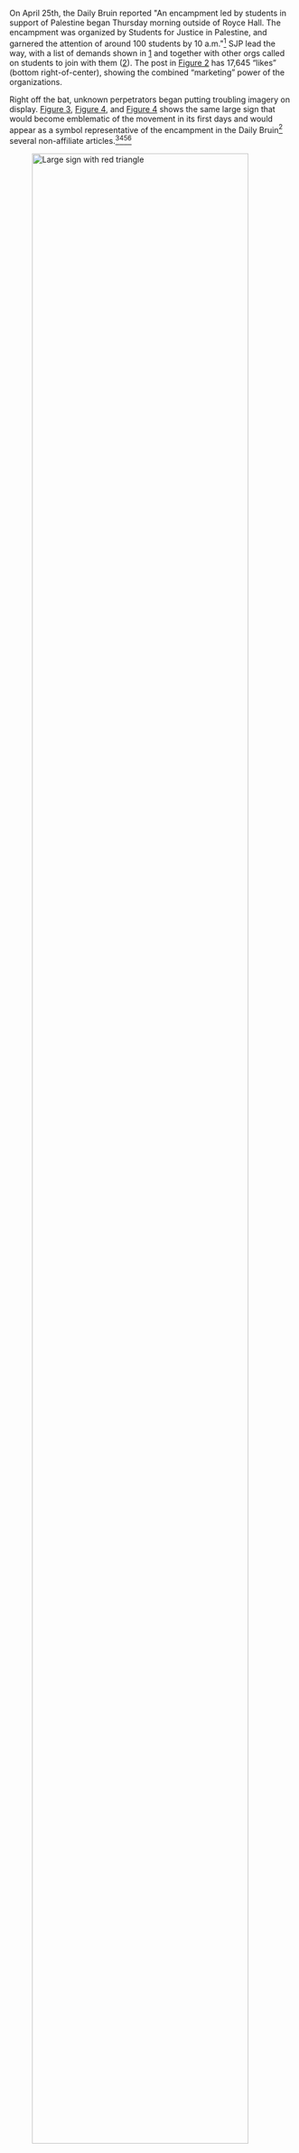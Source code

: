

On April 25th, the Daily Bruin reported "An encampment led by students in support of Palestine began Thursday morning outside of Royce Hall. The encampment was organized by Students for Justice in Palestine, and garnered the attention of 
around 100 students by 10 a.m."[^70] SJP lead the way, with a list of demands shown in [1](##fig:protest-demands) and together with other orgs called on students to join with them ([2](##fig:protest-invite)). The post in 
[Figure 2](##fig:protest-invite) has 17,645 “likes” (bottom right-of-center), showing the combined “marketing” power of the organizations. 

Right off the bat, unknown perpetrators began putting troubling imagery on display. [Figure 3](##fig:large-sign-red-triangle), [Figure 4](##fig:same-large-sign-red-triangle), and [Figure 4](##fig:unknown-red-triangle) shows the same large sign 
that would become emblematic of the movement in its first days and would appear as a symbol representative of the encampment in the Daily Bruin[^277] several non-affiliate articles.[^72][^274][^275][^276]

<figure id="fig:large-sign-red-triangle">
  <a href="https://www.latimes.com/california/story/2024-04-30/ucla-moves-to-shut-down-pro-palestinian-encampment-as-unlawful">
    <img src="\images\2024-05-20\protest\large-red-triangle-people.webp" 
     alt="Large sign with red triangle" style="width: 95%; height: auto;">
  </a>
  <figcaption>
    Figure 31: Large sign with red triangle from LA Times
  </figcaption>
</figure>

[Figure 7](##fig:smaller-red-triangle) shows Royce Hall adorned once again with the Nazi imagery, this time on a smaller sign. [Figure 8](##fig:occupation-death-sign-people) and [Figure 9](##fig:tent-endorsement-2) show the same sign 
(([Figure 5](##fig:cac-tent-propoganda-1) and [Figure 6](##fig:cac-tent-propoganda-2)) that has been displayed on CAC's Instagram page. Here you see, in context, the large number of people whose attention SJP, UC Divest, and CAC have
garnered. The combined organizational power (and the national movement) has put orgs that had small followings at earlier rallies center stage, and from these photos it looks as though they've retained hateful imagery in their messaging 
nonetheless.  

"Lavie Levi, a fourth-year mathematics of computation student who is Jewish, said he felt uncomfortable and threatened by the encampment, adding that he believes some 
of the imagery used by the protesters – such as the red triangle and Chancellor Gene Block with horns on his head – is antisemitic. "I feel very uncomfortable," he said. 
"I might skip my classes today and go home because of the clear signs of antisemitism that I see that are not being reprimanded on campus."[^73]

It was mentioned previously that CAC is a USAC funded student organization, and its commissioner, Alicia Verdugo is an elected student government official. [Figure 9](##fig:tent-endorsement-2) is a photo taken by a Daily Bruin reporter showing the 
a CAC tent was present in the encampment. "In addition to the candidates and officers at the encampment, tents with the logos of Verdugo’s office and the Campus Events Commission (CEC) were present...It is unclear if funds from USAC 
offices are being used to fund resources at the demonstration, but the text "PAID FOR BY USAC" is visible on the Cultural Affairs Commission tent."

"Eli Tsives, a candidate for general representative, was part of the counter-protest against the encampment. Tsives, who alleged the encampment was promoting hate speech, criticized Verdugo's use of her platform to promote messages he 
believes makes Jewish students uncomfortable on campus." 

<figure id="fig:tent-endorsement-2">
  <a href="https://dailybruin.com/2024/04/27/gallery-ucla-students-supporting-palestine-organize-encampment-in-dickson-plaza">
    <img src="/images/2024-05-20/protest/paid4by.jpg" 
     alt="CAC tent with visible USAC endorsement and 'occupation-death' sign" style="width: 90%; height: auto;">
  </a>
  <figcaption>
    Figure 36: CAC tent with visible USAC endorsement in the presence of 'occupation-death' sign (Aidan Sun/Daily Bruin)
  </figcaption>
</figure>

""They (the Cultural Affairs Commission) have purposefully used their position and power to make us Jewish students feel unsafe," he [Eli Tsives] said." That sentiment was echoed by a Hillel post, [Figure 10](##fig:hillel-insta-safe-pass), offering 
an alternative safe space for students who may not want to interact with protesters. 

"Tsives' perspective was not shared by some of the other candidates. Nuñez-Verdugo said they support the use of USAC money – which comes from student fees – to fund resources for 
the encampment, adding that students should be provided a space to engage in activism on campus." [^74]

[fig cec](##fig:cec-tent) shows the CEC tent in the top left corner of the photo (yellow tent). Analyzing the metadata of the photo ([fig cec metadata](##fig:cec-tent-metadata)), it looks like the photo was taken at 6:16 pm on 5/26. The metadata for
[Figure 9](##fig:tent-endorsement-2), with the sign still showing the red triangle, can be seen in [cac metadata](##fig:cac-tent-metadata), it looks like this photo was taken at 12:23 pm on 5/26. The Instagram photos CAC has on their Instagram
profile (see group related to [cac insta tent](##fig:cac-tent-propoganda-1)) is dated April 25th. Which means that the CAC tent had been set up since the start of the protest, while there is no evidence that is the case for CEC. 
The metadata for the signage in [unknown-big](##fig:unknown-red-triangle) is shown in [unknown-big](##fig:unknown-red-triangle-metadata) and for [unknown small](##fig:smaller-red-triangle) is [unknown small](##fig:smaller-red-triangle-metadata).
All of these photos were taken on April 25th, meaning it is likely these signs were removed after the 1st day of protests, by whom is unknown. 

Without the hate symbology, the remaining relevant *imagery*, such as  [fig with Jewish present](##fig:anti-zionism-not), depicted a typical protest environment with a mix of people in support of Israel and rallying for the pro-Palestinian cause. 
 
<figure id="fig:anti-zionism-not">
  <a href="unknown">
    <img src="\images\2024-05-20\protest\anti-zionism-not.jpg" 
     alt="anti-zionism-not" style="width: 95%; height: auto;">
  </a>
  <figcaption>
    Figure 43: Photo taken by Bruin reporter, Sunday 4/28 the "biggest" day of protests at 8:32 am
  </figcaption>
</figure>


On Sunday, April 28th the largest number of protesters turned out from UCLA and the greater LA area to demonstrate in support of Israel, [figure](##fig:pro-israel-sunday), and the pro-Palestinian cause. California State Assemblymember 
Rick Chavez Zbur, also came to speak at the event in support of Israel.

"Demonstrators from the Palestinian Youth Movement and the Palestinian Feminist Collective led a march from the Meyer and Renee Luskin Conference Center to Royce Hall in support of the encampment."[^279] [Figure](##fig:let-gaza-live) shows 
participants in the march holding umbrellas with watermelons on them. For context, the watermelon is composed of the same colors as the Palestinian flag, "Following the Arab-Israeli war in 1967, public displays of the Palestinian flag were 
outlawed in Israel. Anyone who displayed the flag or its colors could face arrest. The ban was lifted in the 1993 Oslo Accords, but Israel's new far-right National Security Minister Itamar Ben-Gvir ordered the removal of Palestinian flags 
flying in public spaces last year."[^280]

Standing Together LA, shown in [figure](##fig:standing-together-la), aims to promote peace and dialogue between Palestinian and Israeli communities, demonstrating that despite conflicts, people from both 
backgrounds can support justice, freedom, and equality for all. They focus on showing that coexistence and mutual understanding are possible,

"Dozens of people from Standing Together LA also demonstrated outside Dickson Plaza. Mikey Aboutboul, a third-year ethnomusicology student who was with Standing Together LA, said his group’s 
demonstration was aimed at showing that not everyone is polarized, and there is some middle ground between different groups."[^279]

On the evening of April 30th (see the abbreviated timeline in *Supplimentary Information* for details), microagressions and isolated incidents of threats and assault that had been going on for days turned into all out violence. 
 
<figure id="fig:ucla-fireworks">
  <a href="https://dailybruin.com/2024/05/01/pro-israel-counter-protesters-attempt-to-storm-encampment-sparking-violence">
    <img src="\images\2024-05-20\protest\ucla-fireworks.jpg" 
     alt="Green fireworks shoot up in front of Royce Hall as counter-protesters look on." style="width: 85%; height: auto;">
  </a>
  <figcaption>
    Figure 47: Green fireworks shoot up in front of Royce Hall as counter-protesters look on (Nicolas Greamo/Daily Bruin senior staff).
  </figcaption>
</figure>

"After the barricades came down, counter-protesters and protesters inside the encampment began to fight. Counter-protesters shot fireworks into the encampment just after 11 p.m., and irritant gasses were released from both sides. 
A Daily Bruin reporter was indirectly sprayed in the face."[^278] A photo taken by a Bruin reporter depicting the scene is shown in [figure](##fig:ucla-fireworks). 

Lois Beckett descibes a violent encounter involving a Bruin journalist in [figure](##tweet-bruin-beaten) (as written by Colleen Shelby from the LA Times) , "As she tried to break free, one UCLA student journalist said, she was punched repeatedly 
in the chest and upper abdomen; another student journalist was pushed to the ground and beaten and kicked for nearly a minute." Terrible, uninterrupted violence occured that night for least two hours.[^283] [figure](##tweet-no-police) 
shows a scene 30 minutes after police arrived, but had not yet intervened.[^283] [figure](##tweet-who-perp) shows more violence with reporter Kyung Lah detailing CNN's investigation to identify suspects committing assault.[^285] Another 
investigative report identifying suspects can be found here.[^282] These investigations are made harder by the fact that assailants are unlawfully masked, which could have been cause to remove them from campus before the chaos even started.

<div style="display: flex; justify-content: center; width: 100%;">
    <figure id="tweet-who-perp" style="margin: 0;">
        <blockquote class="twitter-tweet" data-media-max-width="660" style="margin: 0 auto; display: flex; justify-content: center;">
            <p lang="en" dir="ltr">UCLA counter-protests got bloody. Our <a href="https://twitter.com/CNN?ref_src=twsrc%5Etfw">@CNN</a> investigation shows you who 
			was behind the violence -- and the ones ID'd not all students. Video w/<a href="https://twitter.com/pdicarlocnn?ref_src=twsrc%5Etfw">@pdicarlocnn</a> 
			<a href="https://twitter.com/annamajaCNN?ref_src=twsrc%5Etfw">@annamajacnn</a> <a href="https://twitter.com/AlliGordon?ref_src=twsrc%5Etfw">@alligordon</a> 
			<a href="https://twitter.com/YahyaGhazala?ref_src=twsrc%5Etfw">@yahyaghazala</a> <a href="https://t.co/FTy0smKGoA">pic.twitter.com/FTy0smKGoA</a></p>&mdash; Kyung Lah (@KyungLahCNN)
			<a href="https://twitter.com/KyungLahCNN/status/1790908711898165639?ref_src=twsrc%5Etfw">May 16, 2024</a>
        </blockquote>
        <figcaption style="text-align: center;">Figure 50: Embedded Tweet by Kyung Lah </figcaption>
    </figure>
</div>

<script async src="https://platform.twitter.com/widgets.js" charset="utf-8"></script>

On Wednesday May 1st, JVP stated in their IG post ([Figure 35](##fig:jvp-encampment-dismantled)) that they'd "received word" that a police sweep of the encampment would begin at 6 pm that evening. The post goes on to say "Students need you now!
They are asking for the community to show up. Join them and us..." [figure](##fig:faculty-and-staff) shows student and faculty responding to the call, and turning out in support.

"The encampment received another dispersal notice from authorities at 12:30 a.m. Thursday that could be heard from across Dickson Plaza, urging protesters to exit between Royce Hall and Kaplan Hall. A medic in the 
encampment said LAPD told medical staff and doctors in the area, who would be treating basic injuries such as pepper spraying, to be prepared by 1 a.m. "You risk serious injury," an officer said through the 
megaphone during the dispersal announcement."[^287]

"By 1:20 a.m. Thursday, police officers began sweeping the encampment, with their first detainment of a protester occurring at 1:55 a.m."[^287]

<div style="display: flex; justify-content: center; width: 100%;">
    <figure id="tweet-cal-matters" style="margin: 0;">
        <blockquote class="twitter-tweet" data-media-max-width="560" style="margin: 0 auto;">
            <p lang="en" dir="ltr">New: CHP isn’t supposed to aim less-lethal munitions at protesters’ heads and fire into crowds. 
			It did at UCLA.<br><br>We found at least 25 instances in which officers appeared to aim their weapons at the eye-level of protesters or 
			fired them into crowds.<a href="https://t.co/dpJ69sTKoH">https://t.co/dpJ69sTKoH</a> <a href="https://t.co/QGQoISZfzN">pic.twitter.com/QGQoISZfzN</a></p>&mdash; Sergio Olmos (@MrOlmos) 
			<a href="https://twitter.com/MrOlmos/status/1790143954245370107?ref_src=twsrc%5Etfw">May 13, 2024</a>
        </blockquote>
        <figcaption style="text-align: center;">Figure 53: Embedded Tweet by Sergio Olmos</figcaption>
    </figure>
</div>

<script async src="https://platform.twitter.com/widgets.js" charset="utf-8"></script>

Sergio Olmos tweeted a Cal Matters investigation ([figure](##tweet-cal-matters)) showing apparent unnecessary use of force on UCLA students that had recently been made illegal by injuries sustained during the George Floyd protests. 

"As the sun rose, hundreds of officers of municipal and state law enforcement agencies continued their sweep of the UC Divest Coalition and Students for Justice in Palestine at UCLA encampment, capping off weeklong protests that have 
resulted in altered class schedules, hundreds of arrests and injuries."[^288]

"Chancellor Gene Block released a statement Thursday afternoon claiming that the Palestine solidarity encampment had been shut down because it led to unsafe university conditions and interfered with UCLA's educational mission."[^289] 

"Block confirmed that more than 200 people were arrested, with more than 300 leaving voluntarily Thursday morning following a police sweep of the encampment."[^289]

Hillel and Chabad House commented on the events in their Instagram posts in [Figure 35](##fig:hillel-comment-protest) and [Figure 37](##fig:graffiti-royce), respectively, calling the events "devastating" and stating 
"there will be a lot to reflect on in the coming days and weeks ahead about the anti-Zionist and anti-Jewish hate and rhetoric that was part of and in parts of the encampment."



[^70]:[Encampment Begins](https://dailybruin.com/2024/04/25/encampment-led-by-students-in-support-of-palestine-begins-outside-royce-hall)
[^71]:[Red triangle at encampments](https://dailybruin.com/2024/04/25/student-onlookers-express-differing-opinions-on-pro-palestine-encampment)
[^72]:[Red triangle sign appears in LA public press](https://lapublicpress.org/2024/05/ucla-student-protestors-say-the-administration-is-putting-them-in-danger/)
[^73]:[Student made uncomfortable by Nazi imagery](https://dailybruin.com/2024/04/25/student-onlookers-express-differing-opinions-on-pro-palestine-encampment)
[^74]:[USAC orgs present at the encampment](https://dailybruin.com/2024/04/29/candidates-in-upcoming-usac-elections-participate-in-solidarity-encampment)
[^274]:[hollywoodreporter on UCLA protests-red triangle](https://www.hollywoodreporter.com/news/general-news/ucla-campus-israel-hamas-war-protests-police-arrests-1235888779/)
[^275]:[latimes on UCLA protests-red triangle](https://www.latimes.com/california/story/2024-04-30/ucla-moves-to-shut-down-pro-palestinian-encampment-as-unlawful)
[^276]:[usatoday on UCLA protests-red triangle](https://www.usatoday.com/story/news/nation/2024/04/28/gaza-war-campus-protests-arrests/73491973007/)
[^277]:[Bruin gallery showing sign w/red triangle](https://dailybruin.com/2024/04/27/gallery-ucla-students-supporting-palestine-organize-encampment-in-dickson-plaza)
[^278]:[counter-protesters attempt to storm](https://dailybruin.com/2024/05/01/pro-israel-counter-protesters-attempt-to-storm-encampment-sparking-violence)
[^279]:[Protesters from different groups acrosss LA converge at UCLA to demonstrate](https://dailybruin.com/2024/04/28/protesters-counter-protesters-clash-as-they-converge-upon-ucla-encampment)
[^280]:[NPR why watermelons are a symbol of Palestinian solidariy](https://www.npr.org/2024/01/08/1222718339/why-watermelons-are-symbol-of-palestinian-solidarity)
[^281]:[Reuters Israel far-right National Security Minister removes flags](https://www.reuters.com/world/middle-east/israels-ben-gvir-tells-police-remove-palestinian-flags-public-space-2023-01-08/)
[^282]:[Unmasking counterprotesters who attacked UCLA’s pro-Palestine encampment](https://www.cnn.com/2024/05/16/us/ucla-student-protests-counterprotesters-invs/index.html)
[^283]:[UCLA continue to fight pro-Palestinian demonstrators in front of police](https://x.com/MrOlmos/status/1785600611326763059)
[^284]:[bruin reporter falls victim to violence on april 30th](https://x.com/loisbeckett/status/1785843179801153865)
[^285]:[Kyung Lah of CNN reports on april 30th protest violence and perpetrators](https://x.com/KyungLahCNN/status/1790908711898165639)
[^286]:[cal matters documents encampment shut down](https://x.com/MrOlmos/status/1790143954245370107)
[^287]:[lapd begin to sweep encampment](https://dailybruin.com/2024/05/02/lapd-breaches-palestine-solidarity-encampment-at-ucla-in-dispersal-attempt)
[^288]:[Police clear dickon plaza as protesters face mass arrests](https://dailybruin.com/2024/05/02/police-continue-to-clear-dickson-plaza-encampment-protesters-face-mass-arrests)
[^289]:[Block speaks on encampment enclosure](https://dailybruin.com/2024/05/02/chancellor-block-claims-unsafe-university-conditions-led-to-encampment-closure)